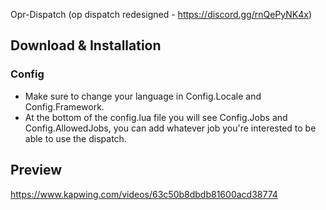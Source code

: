 Opr-Dispatch 
(op dispatch redesigned - https://discord.gg/rnQePyNK4x)


## Download & Installation
### Config
- Make sure to change your language in Config.Locale and Config.Framework.
- At the bottom of the config.lua file you will see 
  Config.Jobs and Config.AllowedJobs, you can add whatever job you're interested to be able to use the dispatch.

## Preview
https://www.kapwing.com/videos/63c50b8dbdb81600acd38774

